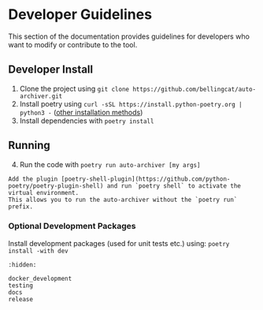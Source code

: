 
# Developer Guidelines

This section of the documentation provides guidelines for developers who want to modify or contribute to the tool.


## Developer Install

1. Clone the project using `git clone https://github.com/bellingcat/auto-archiver.git` 
2. Install poetry using `curl -sSL https://install.python-poetry.org | python3 -` ([other installation methods](https://python-poetry.org/docs/#installation))
3. Install dependencies with `poetry install`

## Running 
4. Run the code with `poetry run auto-archiver [my args]`

```{note}
Add the plugin [poetry-shell-plugin](https://github.com/python-poetry/poetry-plugin-shell) and run `poetry shell` to activate the virtual environment.
This allows you to run the auto-archiver without the `poetry run` prefix.
```

### Optional Development Packages

Install development packages (used for unit tests etc.) using:
`poetry install -with dev`


```{toctree}
:hidden:

docker_development
testing
docs
release
```